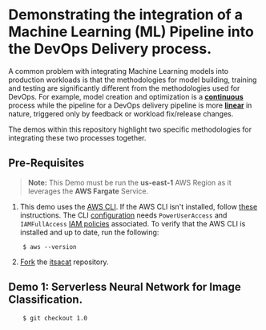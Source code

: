 # Demonstrating the integration of a Machine Learning (ML) Pipeline into the DevOps Delivery process.

A common problem with integrating Machine Learning models into production workloads is that the methodologies for model building, training and testing are significantly different from the methodologies used for DevOps. For example, model creation and optimization is a [__continuous__](https://docs.aws.amazon.com/sagemaker/latest/dg/how-it-works-mlconcepts.html) process while the pipeline for a DevOps delivery pipeline is more [__linear__](https://devops360.wordpress.com/2016/09/14/what-is-a-devops-engineer/) in nature, triggered only by feedback or workload fix/release changes.

The demos within this repository highlight two specific methodologies for integrating these two processes together.

## Pre-Requisites
>**Note:** This Demo must be run the **us-east-1** AWS Region as it leverages the **AWS Fargate** Service.
1. This demo uses the [AWS CLI](http://docs.aws.amazon.com/cli/latest/userguide/cli-chap-welcome.html). If the AWS CLI isn't installed,  follow [these](http://docs.aws.amazon.com/cli/latest/userguide/installing.html) instructions. The CLI [configuration](http://docs.aws.amazon.com/cli/latest/userguide/cli-chap-getting-started.html) needs `PowerUserAccess` and `IAMFullAccess` [IAM policies](http://docs.aws.amazon.com/IAM/latest/UserGuide/access_policies.html) associated. To verify that the AWS CLI is installed and up to date, run the following:
```console
    $ aws --version
```
2. [Fork](https://help.github.com/articles/fork-a-repo/) the [itsacat](https://github.com/darkreapyre/itsacat) repository.


## Demo 1: Serverless Neural Network for Image Classification.

```console
    $ git checkout 1.0
```

